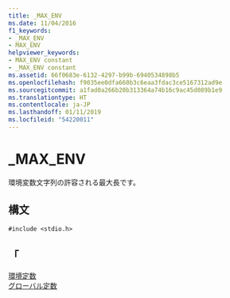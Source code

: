```yaml
---
title: _MAX_ENV
ms.date: 11/04/2016
f1_keywords:
- _MAX_ENV
- MAX_ENV
helpviewer_keywords:
- MAX_ENV constant
- _MAX_ENV constant
ms.assetid: 66f0683e-6132-4297-b99b-6940534898b5
ms.openlocfilehash: f9035ee0dfa660b3c6eaa3fdac3ce5167312ad9e
ms.sourcegitcommit: a1fad0a266b20b313364a74b16c9ac45d089b1e9
ms.translationtype: HT
ms.contentlocale: ja-JP
ms.lasthandoff: 01/11/2019
ms.locfileid: "54220011"
---
```

# <a name="maxenv"></a>_MAX_ENV

環境変数文字列の許容される最大長です。

## <a name="syntax"></a>構文

```
#include <stdio.h>
```

## <a name="see-also"></a>「

[環境定数](../c-runtime-library/environmental-constants.md)<br/>
[グローバル定数](../c-runtime-library/global-constants.md)
